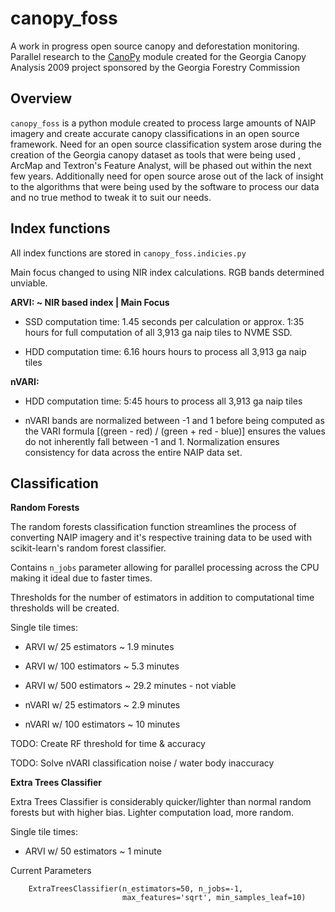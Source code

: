 # **canopy_foss** 

A work in progress open source canopy and deforestation monitoring. Parallel
research to the [CanoPy](https://github.com/HuidaeCho/canopy) module created
for the Georgia Canopy Analysis 2009 project sponsored by the Georgia Forestry
Commission

## Overview

`canopy_foss` is a python module created to process large amounts of NAIP
imagery and create accurate canopy classifications in an open source
framework. Need for an open source classification system arose during the
creation of the Georgia canopy dataset as tools that were being used
, ArcMap and Textron's Feature Analyst, will be phased out within the next
few years. Additionally need for open source arose out of the lack of
insight to the algorithms that were being used by the software to
process our data and no true method to tweak it to suit our needs.

## Index functions

All index functions are stored in `canopy_foss.indicies.py`

Main focus changed to using NIR index calculations. RGB bands determined
 unviable. 

**ARVI: ~ NIR based index | Main Focus** 

* SSD computation time: 1.45 seconds per calculation or approx. 1:35 hours 
  for full computation of all 3,913 ga naip tiles to NVME SSD. 

* HDD computation time: 6.16 hours hours to process all 3,913 ga naip tiles

**nVARI:**

* HDD computation time: 5:45 hours to process all 3,913 ga naip tiles

* nVARI bands are normalized between -1 and 1 before being computed as the VARI
  formula [(green - red) / (green + red - blue)] ensures the values do not
  inherently fall between -1 and 1. Normalization ensures consistency for data
  across the entire NAIP data set. 
 
## Classification 

**Random Forests**

The random forests classification function streamlines the process of
converting NAIP imagery and it's respective training data to be used with
scikit-learn's random forest classifier.  

Contains `n_jobs` parameter allowing for parallel processing across the CPU
making it ideal due to faster times.
 
Thresholds for the number of estimators in addition to computational time
thresholds will be created. 

Single tile times:
- ARVI w/ 25 estimators ~ 1.9 minutes
- ARVI w/ 100 estimators ~ 5.3 minutes
- ARVI w/ 500 estimators ~ 29.2 minutes - not viable

- nVARI w/ 25 estimators ~ 2.9 minutes
- nVARI w/ 100 estimators ~ 10 minutes

TODO: Create RF threshold for time & accuracy

TODO: Solve nVARI classification noise / water body inaccuracy

**Extra Trees Classifier** 

Extra Trees Classifier is considerably quicker/lighter than normal random
 forests but with higher bias. Lighter computation load, more random. 
 
Single tile times:
- ARVI w/ 50 estimators ~ 1 minute
 
Current Parameters
```
    ExtraTreesClassifier(n_estimators=50, n_jobs=-1,
                         max_features='sqrt', min_samples_leaf=10)
```



